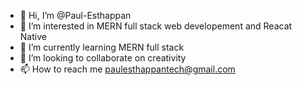 - 👋 Hi, I’m @Paul-Esthappan
- 👀 I’m interested in MERN full stack web developement and Reacat Native
- 🌱 I’m currently learning MERN full stack
- 💞️ I’m looking to collaborate on creativity
- 📫 How to reach me paulesthappantech@gmail.com

<!---
Paul-Esthappan/Paul-Esthappan is a ✨ special ✨ repository because its `README.md` (this file) appears on your GitHub profile.
You can click the Preview link to take a look at your changes.
--->
